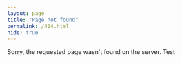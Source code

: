 ```yaml
---
layout: page
title: "Page not found"
permalink: /404.html
hide: true
---
```

Sorry, the requested page wasn't found on the server. Test

